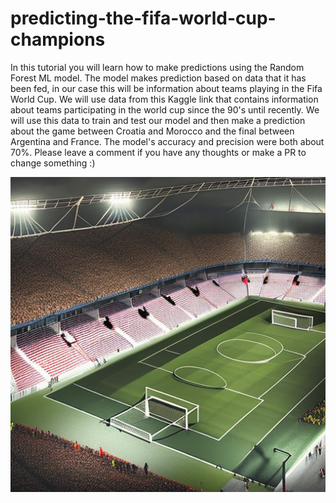 # predicting-the-fifa-world-cup-champions

In this tutorial you will learn how to make predictions using the Random Forest ML model. The model makes prediction based on data that it has been fed, in our case this will be information about teams playing in the Fifa World Cup. We will use data from this Kaggle link that contains information about teams participating in the world cup since the 90's until recently. We will use this data to train and test our model and then make a prediction about the game between Croatia and Morocco and the final between Argentina and France. The model's accuracy and precision were both about 70%. Please leave a comment if you have any thoughts or make a PR to change something :) 

![image of a stadium generated by stable diffusion](https://github.com/marlenezw/predicting-the-fifa-world-cup-champions/blob/main/soccer_stadium.png)
